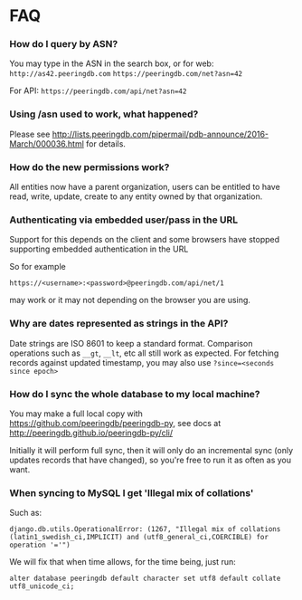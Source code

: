 
# FAQ


### How do I query by ASN?

You may type in the ASN in the search box, or for web:
`http://as42.peeringdb.com`
`https://peeringdb.com/net?asn=42`

For API:
`https://peeringdb.com/api/net?asn=42`


### Using /asn used to work, what happened?

Please see <http://lists.peeringdb.com/pipermail/pdb-announce/2016-March/000036.html> for details.

### How do the new permissions work?

All entities now have a parent organization, users can be entitled to have read, write, update, create to any entity owned by that organization.

### Authenticating via embedded user/pass in the URL

Support for this depends on the client and some browsers have stopped supporting embedded
authentication in the URL

So for example 

    https://<username>:<password>@peeringdb.com/api/net/1 
    
may work or it may not depending on the browser you are using.

### Why are dates represented as strings in the API?
Date strings are ISO 8601 to keep a standard format. Comparison operations such as `__gt`, `__lt`, etc all still work as expected. For fetching records against updated timestamp, you may also use `?since=<seconds since epoch>`

### How do I sync the whole database to my local machine?
You may make a full local copy with <https://github.com/peeringdb/peeringdb-py>, see docs at <http://peeringdb.github.io/peeringdb-py/cli/>

Initially it will perform full sync, then it will only do an incremental sync (only updates records that have changed), so you're free to run it as often as you want.

### When syncing to MySQL I get 'Illegal mix of collations'

Such as:

    django.db.utils.OperationalError: (1267, "Illegal mix of collations (latin1_swedish_ci,IMPLICIT) and (utf8_general_ci,COERCIBLE) for operation '='")

We will fix that when time allows, for the time being, just run:

    alter database peeringdb default character set utf8 default collate utf8_unicode_ci;
